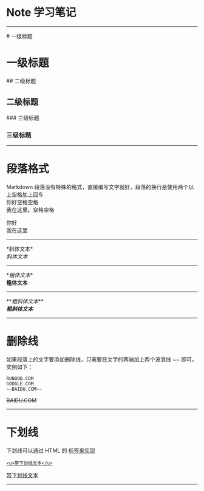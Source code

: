 # Note 学习笔记

* * *
\# 一级标题  
# 一级标题  
\## 二级标题  
## 二级标题
\### 三级标题  
### 三级标题  

* * *
# 段落格式
Markdown 段落没有特殊的格式，直接编写文字就好，段落的换行是使用两个以上空格加上回车  
你好<kbd>空格</kbd><kbd>空格</kbd>  
我在这里。<kbd>空格</kbd><kbd>空格</kbd>  

你好  
我在这里  

* * *
\*斜体文本*  
*斜体文本*  
* * *
\**粗体文本**  
**粗体文本**
* * *
\*\**粗斜体文本***  
***粗斜体文本***
* * *
# 删除线
如果段落上的文字要添加删除线，只需要在文字的两端加上两个波浪线 ~~ 即可，实例如下：  
```
RUNOOB.COM  
GOOGLE.COM  
~~BAIDU.COM~~  
```
~~BAIDU.COM~~
* * *
# 下划线
下划线可以通过 HTML 的 <u> 标签来实现  
```
<u>带下划线文本</u>
```  
<u>带下划线文本</u>
* * *